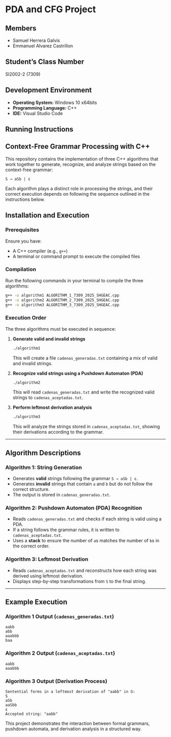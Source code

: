 # PDA and CFG Project

## Members
- Samuel Herrera Galvis
- Emmanuel Alvarez Castrillon

## Student’s Class Number
SI2002-2 (7309)

## Development Environment
- **Operating System:** Windows 10 x64bits
- **Programming Language:** C++
- **IDE:** Visual Studio Code

## Running Instructions
## Context-Free Grammar Processing with C++

This repository contains the implementation of three C++ algorithms that work together to generate, recognize, and analyze strings based on the context-free grammar:

```
S → aSb | ε
```

Each algorithm plays a distinct role in processing the strings, and their correct execution depends on following the sequence outlined in the instructions below.

## Installation and Execution

### Prerequisites
Ensure you have:
- A C++ compiler (e.g., `g++`)
- A terminal or command prompt to execute the compiled files

### Compilation
Run the following commands in your terminal to compile the three algorithms:

```bash
g++ -o algorithm1 ALGORITHM_1_7309_2025_SHGEAC.cpp
g++ -o algorithm2 ALGORITHM_2_7309_2025_SHGEAC.cpp
g++ -o algorithm3 ALGORITHM_3_7309_2025_SHGEAC.cpp
```

### Execution Order
The three algorithms must be executed in sequence:

1. **Generate valid and invalid strings**  
   ```bash
   ./algorithm1
   ```  
   This will create a file `cadenas_generadas.txt` containing a mix of valid and invalid strings.

2. **Recognize valid strings using a Pushdown Automaton (PDA)**  
   ```bash
   ./algorithm2
   ```  
   This will read `cadenas_generadas.txt` and write the recognized valid strings to `cadenas_aceptadas.txt`.

3. **Perform leftmost derivation analysis**  
   ```bash
   ./algorithm3
   ```  
   This will analyze the strings stored in `cadenas_aceptadas.txt`, showing their derivations according to the grammar.

---

## Algorithm Descriptions

### **Algorithm 1: String Generation**
- Generates **valid** strings following the grammar `S → aSb | ε`.
- Generates **invalid** strings that contain `a` and `b` but do not follow the correct structure.
- The output is stored in `cadenas_generadas.txt`.

### **Algorithm 2: Pushdown Automaton (PDA) Recognition**
- Reads `cadenas_generadas.txt` and checks if each string is valid using a PDA.
- If a string follows the grammar rules, it is written to `cadenas_aceptadas.txt`.
- Uses a **stack** to ensure the number of `a`s matches the number of `b`s in the correct order.

### **Algorithm 3: Leftmost Derivation**
- Reads `cadenas_aceptadas.txt` and reconstructs how each string was derived using leftmost derivation.
- Displays step-by-step transformations from `S` to the final string.

---

## Example Execution

### **Algorithm 1 Output (`cadenas_generadas.txt`)**
```
aabb
abb
aaabbb
baa
```

### **Algorithm 2 Output (`cadenas_aceptadas.txt`)**
```
aabb
aaabbb
```

### **Algorithm 3 Output (Derivation Process)**
```
Sentential forms in a leftmost derivation of "aabb" in G:
S
aSb
aaSbb
ε
Accepted string: "aabb"
```

This project demonstrates the interaction between formal grammars, pushdown automata, and derivation analysis in a structured way.
